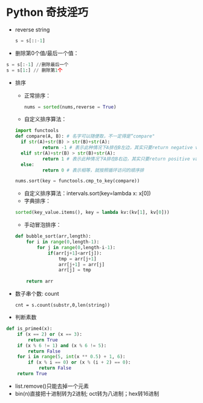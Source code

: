 # Python 奇技淫巧

- reverse string   

  ```python
  s = s[::-1]
  ```

- 删除第0个值/最后一个值：

```python
s = s[:-1] //删除最后一个
s = s[1:] // 删除第1个
```

- 排序

  - 正常排序：

    ```python
    nums = sorted(nums,reverse = True)
    ```

  - 自定义排序算法：

  ```python
  import functools
  def compare(A, B): # 名字可以随便取，不一定得是“compare"
  	if str(A)+str(B) > str(B)+str(A):
  			return -1 # 表示此种情况下A排在B左边，其实只要return negative value就行
  	elif str(A)+str(B) > str(B)+str(A):
  			return 1 # 表示此种情况下A排在B右边，其实只要return positive value就行
  	else:
  			return 0 # 表示相等，就按照循环访问的顺序排
  
  nums.sort(key = functools.cmp_to_key(compare))
  ```

  - 自定义排序算法：intervals.sort(key=lambda x: x[0])
  - 字典排序：

  ```python
  sorted(key_value.items(), key = lambda kv:(kv[1], kv[0]))
  ```

  - 手动冒泡排序：

  ```python
  def bubble_sort(arr,length):
      for i in range(0,length-1):
          for j in range(0,length-i-1):
              if(arr[j+1]<arr[j]):
                  tmp = arr[j+1]
                  arr[j+1] = arr[j]
                  arr[j] = tmp
              
      return arr
  ```


- 数子串个数: count

  `cnt = s.count(substr,0,len(string))`

- 判断素数

```python
def is_prime4(x):
    if (x == 2) or (x == 3):
        return True
    if (x % 6 != 1) and (x % 6 != 5):
        return False
    for i in range(5, int(x ** 0.5) + 1, 6):
        if (x % i == 0) or (x % (i + 2) == 0):
            return False
    return True
```

- list.remove()只能去掉一个元素
- bin(n)直接把十进制转为2进制; oct转为八进制；hex转16进制






